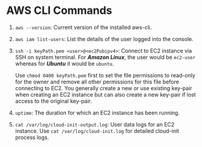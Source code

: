 # AWS CLI Commands

1. `aws --version`: Current version of the installed aws-cli.

2. `aws iam list-users`: List the details of the user logged into the console.

3. `ssh -i keyPath.pem <user>@<ec2Pubipv4>`: Connect to EC2 instance via SSH on system terminal. For **_Amazon Linux_**, the user would be `ec2-user` whereas for _**Ubuntu**_ it would be `ubuntu`.

    Use `chmod 0400 keyPath.pem` first to set the file permissions to read-only for the owner and remove all other permissions for this file before connecting to EC2. You generally create a new or use existing key-pair when creating an EC2 instance but can also create a new key-pair if lost access to the original key-pair.

5. `uptime`: The duration for which an EC2 instance has been running.

6. `cat /var/log/cloud-init-output.log`: User data logs for an EC2 instance. Use `cat /var/log/cloud-init.log` for detailed cloud-init process logs.